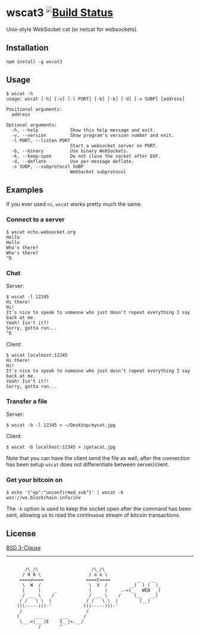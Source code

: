 
wscat3 [![Build Status](https://img.shields.io/travis/ArtiomL/wscat.svg)](https://travis-ci.org/ArtiomL/wscat)
======

Unix-style WebSocket cat (or netcat for websockets).


Installation
------------

```
npm install -g wscat3
```

Usage
-----

```
$ wscat -h
usage: wscat [-h] [-v] [-l PORT] [-b] [-k] [-d] [-s SUBP] [address]

Positional arguments:
  address

Optional arguments:
  -h, --help            Show this help message and exit.
  -v, --version         Show program's version number and exit.
  -l PORT, --listen PORT
                        Start a websocket server on PORT.
  -b, --binary          Use binary WebSockets.
  -k, --keep-open       Do not close the socket after EOF.
  -d, --deflate         Use per-message deflate.
  -s SUBP, --subprotocol SUBP
                        WebSocket subprotocol

```

Examples
--------

If you ever used `nc`, `wscat` works pretty much the same.

### Connect to a server

```
$ wscat echo.websocket.org
Hello
Hello
Who's there?
Who's there?
^D

```

### Chat

Server:

```
$ wscat -l 12345
Hi there!
Hi!
It's nice to speak to someone who just dosn't repeat everything I say back at me.
Yeah! Isn't it?!
Sorry, gotta run...
^D

```

Client:

```
$ wscat localhost:12345
Hi there!
Hi!
It's nice to speak to someone who just dosn't repeat everything I say back at me.
Yeah! Isn't it?!
Sorry, gotta run...
```

### Transfer a file

Server:

```
$ wscat -b -l 12345 < ~/Desktop/mycat.jpg
```

Client:

```
$ wscat -b localhost:12345 > igotacat.jpg
```

Note that you can have the client send the file as well, after the connection has been setup `wscat` does not differentiate between server/client.

### Get your bitcoin on

```
$ echo '{"op":"unconfirmed_sub"}' | wscat -k wss://ws.blockchain.info/inv
```

The `-k` option is used to keep the socket open after the command has been sent, allowing us to read the continuous stream of bitcoin transactions.


License
-------

[BSD 3-Clause](https://tldrlegal.com/license/bsd-3-clause-license-(revised))

---

```

       /\_/\                    /\_/\
      / 0 0 \                  / o o \
     ====v====                ====C====          __   __
      \  W  /                  \  V  /         _(  )_(  )_
      |     |     _            |     |     .-=(_   WEB  _)
      / ___ \    /             / ___ \    /     (__   __)
     / /   \ \  |             / /   \ \  |        (__)
    (((-----)))-'            (((-----)))-'
     /                        /
    (      ___      ___      /
     \__.=|___|E    3__|=.__/
            /       ^

```
